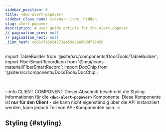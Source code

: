 ```yaml
---
sidebar_position: 0
title: <dwc-alert-popover>
sidebar_class_name: sidebar--item__hidden
slug: alert-popover
description: A user guide article for the alert-popover
// pagination_prev: null
// pagination_next: null
_i18n_hash: ce01c7a6924272e453a2a68bddf17e50
---
```

import TableBuilder from '@site/src/components/DocsTools/TableBuilder';
import FiberSmartRecordIcon from '@mui/icons-material/FiberSmartRecord';
import DocChip from '@site/src/components/DocsTools/DocChip';

<DocChip chip='shadow' />

<br />

:::info CLIENT COMPONENT
Dieser Abschnitt beschreibt die Styling-Informationen für die **`<dwc-alert-popover>`** Komponente. Diese Komponente ist **nur für den Client** - sie kann nicht eigenständig über die API instanziiert werden, kann jedoch Teil von API-Komponenten sein.
:::

## Styling {#styling}

<TableBuilder name="dwc-alert-popover" clientComponent />
